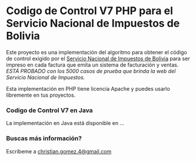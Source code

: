 Codigo de Control V7 PHP para el Servicio Nacional de Impuestos de Bolivia
==========================================================================

Este proyecto es una implementación del algoritmo para obtener el código de control exigido por el [Servicio Nacional de Impuestos de Bolivia](http://www.impuestos.gob.bo) para ser impreso en cada factura que emita un sistema de facturación y ventas. *ESTÁ PROBADO con los 5000 casos de prueba que brinda la web del Servicio Nacional de Impuestos.*

Esta implementación en PHP tiene licencia Apache y puedes usarlo libremente en tus proyectos.

### Codigo de Control V7 en Java

La implementación en Java está disponible en ...


### Buscas más información?

Escríbeme a christian.gomez.4@gmail.com

